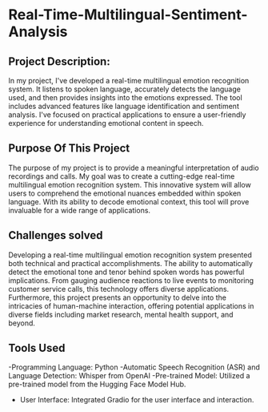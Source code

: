 # Real-Time-Multilingual-Sentiment-Analysis

## Project Description: 


In my project, I've developed a real-time multilingual emotion recognition system. It listens to spoken language, accurately detects the language used, and then provides insights into the emotions expressed. 
The tool includes advanced features like language identification and sentiment analysis. I've focused on practical applications to ensure a user-friendly experience for understanding emotional content in speech. 


## Purpose Of This Project

The purpose of my project is to provide a meaningful interpretation of audio recordings and calls. My goal was to create a cutting-edge real-time multilingual emotion recognition system. This innovative system will allow users to comprehend the emotional nuances embedded within spoken language. With its ability to decode emotional context, this tool will prove invaluable for a wide range of applications.


## Challenges solved

Developing a real-time multilingual emotion recognition system presented both technical and practical accomplishments. The ability to automatically detect the emotional tone and tenor behind spoken words has powerful implications. From gauging audience reactions to live events to monitoring customer service calls, this technology offers diverse applications. 
Furthermore, this project presents an opportunity to delve into the intricacies of human-machine interaction, offering potential applications in diverse fields including market research, mental health support, and beyond.


## Tools Used 

-Programming Language: Python
-Automatic Speech Recognition (ASR) and Language Detection: Whisper from OpenAI
-Pre-trained Model: Utilized a pre-trained model from the Hugging Face Model Hub.
- User Interface: Integrated Gradio for the user interface and interaction. 

